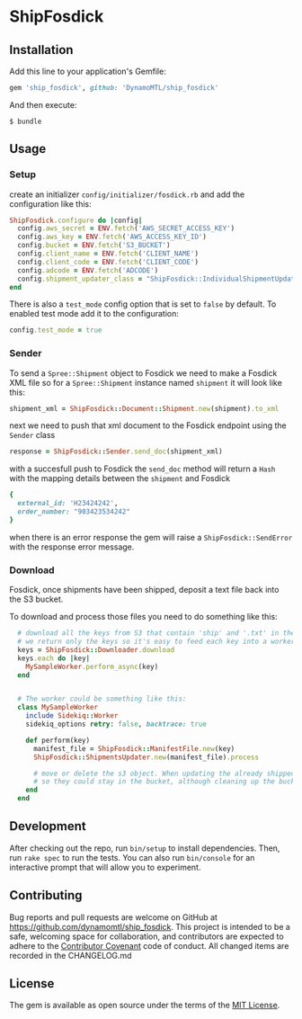 # ShipFosdick

## Installation

Add this line to your application's Gemfile:

```ruby
gem 'ship_fosdick', github: 'DynamoMTL/ship_fosdick'
```

And then execute:
```shell
$ bundle
```

## Usage

### Setup

create an initializer `config/initializer/fosdick.rb` and add the configuration like this:

```ruby
ShipFosdick.configure do |config|
  config.aws_secret = ENV.fetch('AWS_SECRET_ACCESS_KEY')
  config.aws_key = ENV.fetch('AWS_ACCESS_KEY_ID')
  config.bucket = ENV.fetch('S3_BUCKET')
  config.client_name = ENV.fetch('CLIENT_NAME')
  config.client_code = ENV.fetch('CLIENT_CODE')
  config.adcode = ENV.fetch('ADCODE')
  config.shipment_updater_class = "ShipFosdick::IndividualShipmentUpdater"
end
```

There is also a `test_mode` config option that is set to `false` by default.
To enabled test mode add it to the configuration:

```ruby
config.test_mode = true
```

### Sender

To send a `Spree::Shipment` object to Fosdick we need to make a Fosdick XML file
so for a `Spree::Shipment` instance named `shipment` it will look like this:
```ruby
shipment_xml = ShipFosdick::Document::Shipment.new(shipment).to_xml
```
next we need to push that xml document to the Fosdick endpoint using the `Sender` class

```ruby
response = ShipFosdick::Sender.send_doc(shipment_xml)
```

with a succesfull push to Fosdick the `send_doc` method will return a `Hash` with the mapping details between the `shipment` and Fosdick
```ruby
{
  external_id: 'H23424242',
  order_number: "903423534242"
}
```

when there is an error response the gem will raise a `ShipFosdick::SendError` with
the response error message.

### Download

Fosdick, once shipments have been shipped, deposit a text file back into the S3 bucket.

To download and process those files you need to do something like this:

```ruby
  # download all the keys from S3 that contain 'ship' and '.txt' in the key
  # we return only the keys so it's easy to feed each key into a worker
  keys = ShipFosdick::Downloader.download
  keys.each do |key|
    MySampleWorker.perform_async(key)
  end


  # The worker could be something like this:
  class MySampleWorker
    include Sidekiq::Worker
    sidekiq_options retry: false, backtrace: true

    def perform(key)
      manifest_file = ShipFosdick::ManifestFile.new(key)
      ShipFosdick::ShipmentsUpdater.new(manifest_file).process

      # move or delete the s3 object. When updating the already shipped shipments will be ignored.
      # so they could stay in the bucket, although cleaning up the bucket is recommended.
    end
  end
```

## Development

After checking out the repo, run `bin/setup` to install dependencies.
Then, run `rake spec` to run the tests. You can also run `bin/console` for an interactive prompt that will allow you to experiment.

## Contributing

Bug reports and pull requests are welcome on GitHub at https://github.com/dynamomtl/ship_fosdick.
This project is intended to be a safe,
welcoming space for collaboration,
and contributors are expected to adhere to the [Contributor Covenant](http://contributor-covenant.org) code of conduct.
All changed items are recorded in the CHANGELOG.md

## License

The gem is available as open source under the terms of the [MIT License](http://opensource.org/licenses/MIT).

